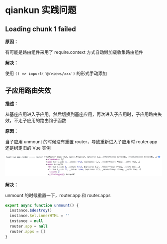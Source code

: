 # qiankun 实践问题

## Loading chunk 1 failed

**原因：**

有可能是路由组件采用了 require.context 方式自动懒加载收集路由组件

**解决：**

使用 `() => import('@/views/xxx')` 的形式手动添加

## 子应用路由失效

**描述：**

从基座应用进入子应用，然后切换到基座应用，再次进入子应用时，子应用路由失效，不走子应用的路由钩子函数

**原因：**

当子应用 unmount 的时候没有重置 router，导致重新进入子应用时 router.app 还是绑定旧的 Vue 实例

![子应用路由失效](../../_images/06-框架/微前端/微前端-001.png)

<!-- ![备用连接](https://i.loli.net/2021/10/29/bJfKPkgpLdN9hYx.png) -->

**解决：**

unmount 的时候重置一下，router.app 和 router.apps

```js
export async function unmount() {
  instance.$destroy()
  instance.$el.innerHTML = ''
  instance = null
  router.app = null
  router.apps = []
}
```
